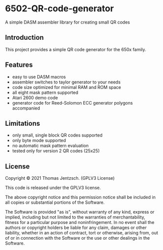 # 6502-QR-code-generator
A simple DASM assembler library for creating small QR codes

## Introduction
This project provides a simple QR code generator for the 650x family. 

## Features
- easy to use DASM macros
- assembler switches to taylor generator to your needs
- code size optimized for minimal RAM and ROM space 
- all eight mask pattern supported
- Atari 2600 demo code
- generator code for Reed-Solomon ECC generator polygons accompanied

## Limitations
- only small, single block QR codes supported
- only byte mode supported
- no automatic mask pattern evaluation
- tested only for version 2 QR codes (25x25)

## License
Copyright © 2021 Thomas Jentzsch. (GPLV3 License)

This code is released under the GPLV3 license.

The above copyright notice and this permission notice shall be included in all copies or substantial portions of the Software.

The Software is provided "as is", without warranty of any kind, express or implied, including but not limited to the warranties of merchantability, fitness for a particular purpose and noninfringement. In no event shall the authors or copyright holders be liable for any claim, damages or other liability, whether in an action of contract, tort or otherwise, arising from, out of or in connection with the Software or the use or other dealings in the Software.
